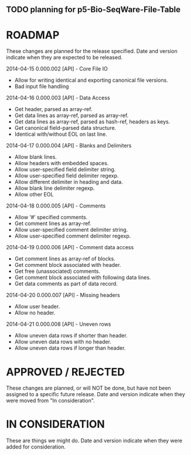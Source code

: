 ## TODO planning for p5-Bio-SeqWare-File-Table

# ROADMAP
These changes are planned for the release specified. Date and version indicate when they are expected to be released.

2014-04-15 0.000.002 [API] - Core File IO
  - Allow for writing identical and exporting canonical file versions.
  - Bad input file handling

2014-04-16 0.000.003 [API] - Data Access
  - Get header, parsed as array-ref.
  - Get data lines as array-ref, parsed as array-ref.
  - Get data lines as array-ref, parsed as hash-ref, headers as keys.
  - Get canonical field-parsed data structure.
  - Identical with/without EOL on last line.

2014-04-17 0.000.004 [API] - Blanks and Delimiters
  - Allow blank lines.
  - Allow headers with embedded spaces.
  - Allow user-specified field delimiter string.
  - Allow user-specified field delimiter regexp.
  - Allow different delimiter in heading and data.
  - Allow blank line delimiter regexp.
  - Allow other EOL

2014-04-18 0.000.005 [API] - Comments
  - Allow ‘#’ specified comments.
  - Get comment lines as array-ref.
  - Allow user-specified comment delimiter string.
  - Allow user-specified comment delimiter regexp.

2014-04-19 0.000.006 [API] - Comment data access
  - Get comment lines as array-ref of blocks.
  - Get comment block associated with header.
  - Get free (unassociated) comments.
  - Get comment block associated with  following data lines.
  - Get data comments as part of data record.

2014-04-20 0.000.007 [API] - Missing headers
  - Allow user header.
  - Allow no header.

2014-04-21 0.000.008 [API] - Uneven rows
  - Allow uneven data rows if shorter than header.
  - Allow uneven data rows with no header.
  - Allow uneven data rows if longer than header.

# APPROVED / REJECTED
These changes are planned, or will NOT be done, but have not been assigned to a specific future release. Date and version indicate when they were moved from "In consideration". 

# IN CONSIDERATION
These are things we might do. Date and version indicate when they were added for consideration.

